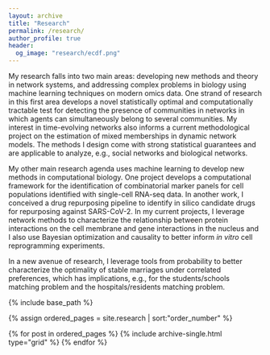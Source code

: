 ```yaml
---
layout: archive
title: "Research"
permalink: /research/
author_profile: true
header:
  og_image: "research/ecdf.png"
---
```


My research falls into two main areas: developing new methods and theory in network systems, and addressing complex problems in biology using machine learning techniques on modern omics data. One strand of research in this first area develops a novel statistically optimal and computationally tractable test for detecting the presence of communities in networks in which agents can simultaneously belong to several communities. My interest in time-evolving networks also informs a current methodological project on the estimation of mixed memberships in dynamic network models. The methods I design come with strong statistical guarantees and are applicable to analyze, e.g., social networks and biological networks.

My other main research agenda uses machine learning to develop new methods in computational biology. One project develops a computational framework for the identification of combinatorial marker panels for cell populations identified with single-cell RNA-seq data. In another work, I conceived a drug repurposing pipeline to identify in silico candidate drugs for repurposing against SARS-CoV-2. In my current projects, I leverage network methods to characterize the relationship between protein interactions on the cell membrane and gene interactions in the nucleus and I also use Bayesian optimization and causality to better inform _in vitro_ cell reprogramming experiments.

In a new avenue of research, I leverage tools from probability to better characterize the optimality of stable marriages under correlated preferences, which has implications, e.g., for the students/schools matching problem and the hospitals/residents matching problem.
<nbsp>

{% include base_path %}

{% assign ordered_pages = site.research | sort:"order_number" %}

{% for post in ordered_pages %}
  {% include archive-single.html type="grid" %}
{% endfor %}
